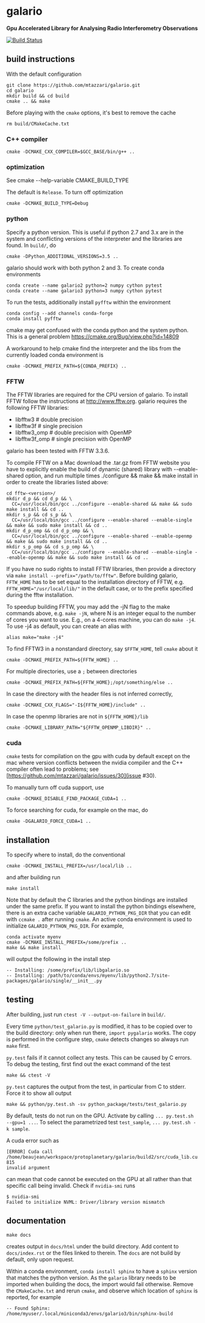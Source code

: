 galario
=======

**Gpu Accelerated Library for Analysing Radio Interferometry Observations**

[![Build Status](https://travis-ci.com/mtazzari/galario.svg?token=5eGVFXjE3x4Wwe8FkTJW&branch=master)](https://travis-ci.com/mtazzari/galario)

build instructions
------------------

With the default configuration

    git clone https://github.com/mtazzari/galario.git
    cd galario
    mkdir build && cd build
    cmake .. && make

Before playing with the `cmake` options, it's best to remove the cache

    rm build/CMakeCache.txt

### C++ compiler

    cmake -DCMAKE_CXX_COMPILER=$GCC_BASE/bin/g++ ..

### optimization

See
    cmake --help-variable CMAKE_BUILD_TYPE

The default is `Release`. To turn off optimization

    cmake -DCMAKE_BUILD_TYPE=Debug

### python

Specify a python version. This is useful if python 2.7 and 3.x are in
the system and conflicting versions of the interpreter and the
libraries are found. In `build/`, do

    cmake -DPython_ADDITIONAL_VERSIONS=3.5 ..

galario should work with both python 2 and 3. To create conda environments

    conda create --name galario2 python=2 numpy cython pytest
    conda create --name galario3 python=3 numpy cython pytest

To run the tests, additionally install `pyfftw` within the environment

    conda config --add channels conda-forge
    conda install pyfftw

cmake may get confused with the conda python and the system
python. This is a general problem
https://cmake.org/Bug/view.php?id=14809

A workaround to help cmake find the interpreter and the libs from the
currently loaded conda environment is

    cmake -DCMAKE_PREFIX_PATH=${CONDA_PREFIX} ..

### FFTW

The FFTW libraries are required for the CPU version of galario.
To install FFTW follow the instructions at http://www.fftw.org.
galario requires the following FFTW libraries:

* libfftw3              # double precision
* libfftw3f             # single precision
* libfftw3_omp          # double precision with OpenMP
* libfftw3f_omp         # single precision with OpenMP

galario has been tested with FFTW 3.3.6.

To compile FFTW on a Mac download the .tar.gz from FFTW website you have to explicitly
enable the build of dynamic (shared) library with --enable-shared option, and run multiple times
./configure && make && make install in order to create the libraries listed above:

    cd fftw-<version>/
    mkdir d_p && cd d_p && \
      CC=/usr/local/bin/gcc ../configure --enable-shared && make && sudo make install && cd ..
    mkdir s_p && cd s_p && \
      CC=/usr/local/bin/gcc ../configure --enable-shared --enable-single && make && sudo make install && cd ..
    mkdir d_p_omp && cd d_p_omp && \
      CC=/usr/local/bin/gcc ../configure --enable-shared --enable-openmp && make && sudo make install && cd ..
    mkdir s_p_omp && cd s_p_omp && \
      CC=/usr/local/bin/gcc ../configure --enable-shared --enable-single --enable-openmp && make && sudo make install && cd ..

If you have no sudo rights to install FFTW libraries, then provide a directory via `make install --prefix="/path/to/fftw"`.
Before building galario, `FFTW_HOME` has to be set equal to the installation directory of FFTW, e.g. `FFTW_HOME="/usr/local/lib/"`
in the default case, or to the prefix specified during the fftw installation.

To speedup building FFTW, you may add the -jN flag to the make commands above, e.g. `make -jN`, where N is an integer
equal to the number of cores you want to use. E.g., on a 4-cores machine, you can do `make -j4`. To use -j4 as default, you can
create an alias with

    alias make="make -j4"

To find FFTW3 in a nonstandard directory, say `$FFTW_HOME`, tell `cmake`
about it

    cmake -DCMAKE_PREFIX_PATH=${FFTW_HOME} ..

For multiple directories, use a `;` between directories

    cmake -DCMAKE_PREFIX_PATH=${FFTW_HOME};/opt/something/else ..

In case the directory with the header files is not inferred correctly,

    cmake -DCMAKE_CXX_FLAGS="-I${FFTW_HOME}/include" ..

In case the openmp libraries are not in `${FFTW_HOME}/lib`

    cmake -DCMAKE_LIBRARY_PATH="${FFTW_OPENMP_LIBDIR}" ..

### cuda

`cmake` tests for compilation on the gpu with cuda by default except on the mac
where version conflicts between the nvidia compiler and the C++ compiler often lead to problems; see [https://github.com/mtazzari/galario/issues/30](issue #30).

To manually turn off cuda support, use

    cmake -DCMAKE_DISABLE_FIND_PACKAGE_CUDA=1 ..

To force searching for cuda, for example on the mac, do

    cmake -DGALARIO_FORCE_CUDA=1 ..

installation
------------

To specify where to install, do the conventional

    cmake -DCMAKE_INSTALL_PREFIX=/usr/local/lib ..

and after building run

    make install

Note that by default the C libraries and the python bindings are installed under
the same prefix. If you want to install the python bindings elsewhere, there is
an extra cache variable `GALARIO_PYTHON_PKG_DIR` that you can edit with `ccmake
.` after running `cmake`. An active conda environment is used to initialize
`GALARIO_PYTHON_PKG_DIR`. For example,

    conda activate myenv
    cmake -DCMAKE_INSTALL_PREFIX=/some/prefix ..
    make && make install

will output the following in the install step

    -- Installing: /some/prefix/lib/libgalario.so
    -- Installing: /path/to/conda/envs/myenv/lib/python2.7/site-packages/galario/single/__init__.py

testing
-------

After building, just run `ctest -V --output-on-failure` in `build/`.

Every time `python/test_galario.py` is modified, it has to be copied over to the
build directory: only when run there, `import pygalario` works. The copy is
performed in the configure step, `cmake` detects changes so always run `make` first.

`py.test` fails if it cannot collect any tests. This can be caused by C errors.
To debug the testing, first find out the exact command of the test

    make && ctest -V

`py.test` captures the output from the test, in particular from C to stderr.
Force it to show all output

    make && python/py.test.sh -sv python_package/tests/test_galario.py

By default, tests do not run on the GPU. Activate by calling
`... py.test.sh --gpu=1 ...`. To select the parametrized test
`test_sample`, `... py.test.sh -k sample`.

A cuda error such as

    [ERROR] Cuda call /home/beaujean/workspace/protoplanetary/galario/build2/src/cuda_lib.cu: 815
    invalid argument

can mean that code cannot be executed on the GPU at all rather than that
specific call being invalid. Check if `nvidia-smi` runs

    $ nvidia-smi
    Failed to initialize NVML: Driver/library version mismatch

documentation
-------------

    make docs

creates output in `docs/html` under the build directory. Add content to
`docs/index.rst` or the files linked to therein. The `docs` are not build by
default, only upon request.

Within a conda environment, `conda install sphinx` to have a `sphinx` version
that matches the python version. As the `galario` library needs to be imported
when building the docs, the import would fail otherwise. Remove the
`CMakeCache.txt` and rerun `cmake`, and observe which location of `sphinx` is reported, for example

    -- Found Sphinx: /home/myuser/.local/miniconda3/envs/galario3/bin/sphinx-build
